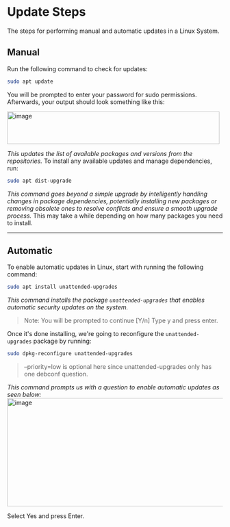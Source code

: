 # Update Steps
The steps for performing manual and automatic updates in a Linux System.
## Manual
Run the following command to check for updates:
```bash
sudo apt update
```
You will be prompted to enter your password for sudo permissions. Afterwards, your output should look something like this:

<img width="496" height="76" alt="image" src="https://github.com/user-attachments/assets/7fb91d50-ae0b-4a81-a83e-88d96dacd915" />

*This updates the list of available packages and versions from the repositories.* To install any available updates and manage dependencies, run:
```bash
sudo apt dist-upgrade
```
*This command goes beyond a simple upgrade by intelligently handling changes in package dependencies, potentially installing new packages or removing obsolete ones to resolve conflicts and ensure a smooth upgrade process.* This may take a while depending on how many packages you need to install. 

---

## Automatic
To enable automatic updates in Linux, start with running the following command:
```bash
sudo apt install unattended-upgrades
```
*This command installs the package `unattended-upgrades` that enables automatic security updates on the system.*
> Note: You will be prompted to continue [Y/n] Type y and press enter.


Once it's done installing, we're going to reconfigure the `unattended-upgrades` package by running:
```bash
sudo dpkg-reconfigure unattended-upgrades
```
> –priority=low is optional here since unattended-upgrades only has one debconf question.


*This command prompts us with a question to enable automatic updates as seen below:*
<img width="843" height="253" alt="image" src="https://github.com/user-attachments/assets/df1084db-8803-442d-bb09-15d590c7ba81" />

Select Yes and press Enter.
